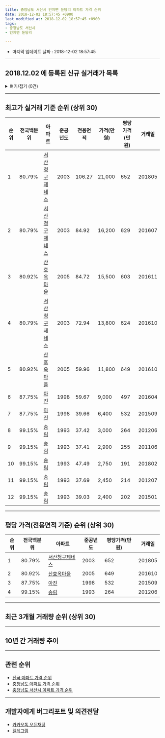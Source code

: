 ```yaml
---
title: 충청남도 서산시 인지면 둔당리 아파트 가격 순위
date: 2018-12-02 18:57:45 +0900
last_modified_at: 2018-12-02 18:57:45 +0900
tags:
- 충청남도 서산시
- 인지면 둔당리

---
```


* 마지막 업데이트 날짜 : 2018-12-02 18:57:45

---

## 2018.12.02 에 등록된 신규 실거래가 목록

<details>
<summary>펴기/접기 (0건)</summary>
<div markdown="1">

|아파트|전국백분위|준공년도|전용면적|가격(만원)|평당가격(만원)|거래일|
|---|---|---|---|---|---|---|
|없음|||||||


</div>
</details>

---

## 최고가 실거래 기준 순위 (상위 30)


|순위|전국백분위|아파트|준공년도|전용면적|가격(만원)|평당가격(만원)|거래일|
|---|---|---|---|---|---|---|---|
|1|80.79%|[서산청구제네스](https://search.naver.com/search.naver?query=%EC%B6%A9%EC%B2%AD%EB%82%A8%EB%8F%84+%EC%84%9C%EC%82%B0%EC%8B%9C+%EC%9D%B8%EC%A7%80%EB%A9%B4+%EB%91%94%EB%8B%B9%EB%A6%AC+%EC%84%9C%EC%82%B0%EC%B2%AD%EA%B5%AC%EC%A0%9C%EB%84%A4%EC%8A%A4)|2003|106.27|21,000|652|201805|
|2|80.79%|[서산청구제네스](https://search.naver.com/search.naver?query=%EC%B6%A9%EC%B2%AD%EB%82%A8%EB%8F%84+%EC%84%9C%EC%82%B0%EC%8B%9C+%EC%9D%B8%EC%A7%80%EB%A9%B4+%EB%91%94%EB%8B%B9%EB%A6%AC+%EC%84%9C%EC%82%B0%EC%B2%AD%EA%B5%AC%EC%A0%9C%EB%84%A4%EC%8A%A4)|2003|84.92|16,200|629|201607|
|3|80.92%|[산호옥마을](https://search.naver.com/search.naver?query=%EC%B6%A9%EC%B2%AD%EB%82%A8%EB%8F%84+%EC%84%9C%EC%82%B0%EC%8B%9C+%EC%9D%B8%EC%A7%80%EB%A9%B4+%EB%91%94%EB%8B%B9%EB%A6%AC+%EC%82%B0%ED%98%B8%EC%98%A5%EB%A7%88%EC%9D%84)|2005|84.72|15,500|603|201611|
|4|80.79%|[서산청구제네스](https://search.naver.com/search.naver?query=%EC%B6%A9%EC%B2%AD%EB%82%A8%EB%8F%84+%EC%84%9C%EC%82%B0%EC%8B%9C+%EC%9D%B8%EC%A7%80%EB%A9%B4+%EB%91%94%EB%8B%B9%EB%A6%AC+%EC%84%9C%EC%82%B0%EC%B2%AD%EA%B5%AC%EC%A0%9C%EB%84%A4%EC%8A%A4)|2003|72.94|13,800|624|201610|
|5|80.92%|[산호옥마을](https://search.naver.com/search.naver?query=%EC%B6%A9%EC%B2%AD%EB%82%A8%EB%8F%84+%EC%84%9C%EC%82%B0%EC%8B%9C+%EC%9D%B8%EC%A7%80%EB%A9%B4+%EB%91%94%EB%8B%B9%EB%A6%AC+%EC%82%B0%ED%98%B8%EC%98%A5%EB%A7%88%EC%9D%84)|2005|59.96|11,800|649|201610|
|6|87.75%|[아진](https://search.naver.com/search.naver?query=%EC%B6%A9%EC%B2%AD%EB%82%A8%EB%8F%84+%EC%84%9C%EC%82%B0%EC%8B%9C+%EC%9D%B8%EC%A7%80%EB%A9%B4+%EB%91%94%EB%8B%B9%EB%A6%AC+%EC%95%84%EC%A7%84)|1998|59.67|9,000|497|201604|
|7|87.75%|[아진](https://search.naver.com/search.naver?query=%EC%B6%A9%EC%B2%AD%EB%82%A8%EB%8F%84+%EC%84%9C%EC%82%B0%EC%8B%9C+%EC%9D%B8%EC%A7%80%EB%A9%B4+%EB%91%94%EB%8B%B9%EB%A6%AC+%EC%95%84%EC%A7%84)|1998|39.66|6,400|532|201509|
|8|99.15%|[송림](https://search.naver.com/search.naver?query=%EC%B6%A9%EC%B2%AD%EB%82%A8%EB%8F%84+%EC%84%9C%EC%82%B0%EC%8B%9C+%EC%9D%B8%EC%A7%80%EB%A9%B4+%EB%91%94%EB%8B%B9%EB%A6%AC+%EC%86%A1%EB%A6%BC)|1993|37.42|3,000|264|201206|
|9|99.15%|[송림](https://search.naver.com/search.naver?query=%EC%B6%A9%EC%B2%AD%EB%82%A8%EB%8F%84+%EC%84%9C%EC%82%B0%EC%8B%9C+%EC%9D%B8%EC%A7%80%EB%A9%B4+%EB%91%94%EB%8B%B9%EB%A6%AC+%EC%86%A1%EB%A6%BC)|1993|37.41|2,900|255|201106|
|10|99.15%|[송림](https://search.naver.com/search.naver?query=%EC%B6%A9%EC%B2%AD%EB%82%A8%EB%8F%84+%EC%84%9C%EC%82%B0%EC%8B%9C+%EC%9D%B8%EC%A7%80%EB%A9%B4+%EB%91%94%EB%8B%B9%EB%A6%AC+%EC%86%A1%EB%A6%BC)|1993|47.49|2,750|191|201802|
|11|99.15%|[송림](https://search.naver.com/search.naver?query=%EC%B6%A9%EC%B2%AD%EB%82%A8%EB%8F%84+%EC%84%9C%EC%82%B0%EC%8B%9C+%EC%9D%B8%EC%A7%80%EB%A9%B4+%EB%91%94%EB%8B%B9%EB%A6%AC+%EC%86%A1%EB%A6%BC)|1993|37.69|2,450|214|201207|
|12|99.15%|[송림](https://search.naver.com/search.naver?query=%EC%B6%A9%EC%B2%AD%EB%82%A8%EB%8F%84+%EC%84%9C%EC%82%B0%EC%8B%9C+%EC%9D%B8%EC%A7%80%EB%A9%B4+%EB%91%94%EB%8B%B9%EB%A6%AC+%EC%86%A1%EB%A6%BC)|1993|39.03|2,400|202|201501|


---

## 평당 가격(전용면적 기준) 순위 (상위 30)


|순위|전국백분위|아파트|준공년도|평당가격(만원)|거래일|
|---|---|---|---|---|---|
|1|80.79%|[서산청구제네스](https://search.naver.com/search.naver?query=%EC%B6%A9%EC%B2%AD%EB%82%A8%EB%8F%84+%EC%84%9C%EC%82%B0%EC%8B%9C+%EC%9D%B8%EC%A7%80%EB%A9%B4+%EB%91%94%EB%8B%B9%EB%A6%AC+%EC%84%9C%EC%82%B0%EC%B2%AD%EA%B5%AC%EC%A0%9C%EB%84%A4%EC%8A%A4)|2003|652|201805|
|2|80.92%|[산호옥마을](https://search.naver.com/search.naver?query=%EC%B6%A9%EC%B2%AD%EB%82%A8%EB%8F%84+%EC%84%9C%EC%82%B0%EC%8B%9C+%EC%9D%B8%EC%A7%80%EB%A9%B4+%EB%91%94%EB%8B%B9%EB%A6%AC+%EC%82%B0%ED%98%B8%EC%98%A5%EB%A7%88%EC%9D%84)|2005|649|201610|
|3|87.75%|[아진](https://search.naver.com/search.naver?query=%EC%B6%A9%EC%B2%AD%EB%82%A8%EB%8F%84+%EC%84%9C%EC%82%B0%EC%8B%9C+%EC%9D%B8%EC%A7%80%EB%A9%B4+%EB%91%94%EB%8B%B9%EB%A6%AC+%EC%95%84%EC%A7%84)|1998|532|201509|
|4|99.15%|[송림](https://search.naver.com/search.naver?query=%EC%B6%A9%EC%B2%AD%EB%82%A8%EB%8F%84+%EC%84%9C%EC%82%B0%EC%8B%9C+%EC%9D%B8%EC%A7%80%EB%A9%B4+%EB%91%94%EB%8B%B9%EB%A6%AC+%EC%86%A1%EB%A6%BC)|1993|264|201206|


---

## 최근 3개월 거래량 순위 (상위 30)


<div style="width:100%;">
    <canvas id="deal_count_ranking" height="250"></canvas>
</div>


<script>
new Chart(document.getElementById("deal_count_ranking"), {
    type: 'horizontalBar',
    data: {
        labels: ['서산청구제네스', '아진', '산호옥마을'],
        datasets: [{
            label: '실거래 수',
            data: [4, 1, 1],
            borderColor: "rgba(255, 0, 128, 1)",
            backgroundColor: "rgba(255, 0, 128, 0.5)",
            fill: false,
        }]
    },
    options: {
        responsive: true,
        title: {
            display: true,
            text: '최근 3개월 거래량 순위'
        },
        tooltips: {
            mode: 'index',
            intersect: false,
            callbacks: {
                title: function(tooltipItems, data) {
                    return "실거래 수:";
                },
                label: function(tooltipItem, data) {
                    return data.labels[tooltipItem.index] + ": " + tooltipItem.xLabel;
                }
            }
        },
        hover: {
            mode: 'nearest',
            intersect: true
        },
        scales: {
            xAxes: [{
                display: true,
                scaleLabel: {
                    display: true,
                    labelString: '실거래 수'
                },
                ticks: {
                    suggestedMin: 0,
                }
            }],
            yAxes: [{
                display: true,
                ticks: {
                    autoSkip: false,
                    callback: function(value, index, values) {
                        if (value.length > 15)
                            return value.substr(0, 13) + "...";
                        else
                            return value;
                    }
                },
                scaleLabel: {
                    display: false,
                }
            }]
        }
    }
});

</script>


---

## 10년 간 거래량 추이


<div style="width:100%;">
    <canvas id="deal_progress" height="250"></canvas>
</div>

<script>
new Chart(document.getElementById("deal_progress"), {
    type: 'line',
    data: {
        labels: ['200812','200901','200902','200903','200904','200905','200906','200907','200908','200909','200910','200911','200912','201001','201002','201003','201004','201005','201006','201007','201008','201009','201010','201011','201012','201101','201102','201103','201104','201105','201106','201107','201108','201109','201110','201111','201112','201201','201202','201203','201204','201205','201206','201207','201208','201209','201210','201211','201212','201301','201302','201303','201304','201305','201306','201307','201308','201309','201310','201311','201312','201401','201402','201403','201404','201405','201406','201407','201408','201409','201410','201411','201412','201501','201502','201503','201504','201505','201506','201507','201508','201509','201510','201511','201512','201601','201602','201603','201604','201605','201606','201607','201608','201609','201610','201611','201612','201701','201702','201703','201704','201705','201706','201707','201708','201709','201710','201711','201712','201801','201802','201803','201804','201805','201806','201807','201808','201809','201810','201811','201812'],
        datasets: [{
            label: '실거래 수',
            pointRadius: 1,
            data: [7, 2, 7, 16, 14, 13, 12, 13, 16, 23, 15, 23, 15, 14, 19, 22, 28, 25, 17, 12, 17, 7, 21, 13, 16, 22, 14, 11, 9, 13, 12, 9, 19, 10, 9, 11, 7, 8, 13, 12, 11, 4, 7, 10, 7, 7, 11, 10, 5, 8, 5, 13, 11, 7, 7, 5, 11, 17, 8, 6, 5, 10, 11, 21, 15, 8, 9, 12, 15, 19, 13, 13, 14, 16, 10, 20, 9, 13, 14, 10, 11, 10, 9, 9, 13, 9, 14, 8, 15, 2, 4, 8, 8, 11, 11, 11, 5, 5, 7, 7, 7, 5, 5, 5, 5, 9, 10, 6, 5, 8, 7, 6, 6, 5, 3, 7, 9, 2, 4, 2, 0],
            borderColor: "rgba(255, 201, 14, 1)",
            backgroundColor: "rgba(255, 201, 14, 0.5)",
            fill: true,
        }]
    },
    options: {
        responsive: true,
        title: {
            display: true,
            text: '10년간 거래량 추이'
        },
        tooltips: {
            mode: 'index',
            intersect: false,
        },
        hover: {
            mode: 'nearest',
            intersect: true
        },
        scales: {
            xAxes: [{
                display: true,
                scaleLabel: {
                    display: true,
                    labelString: '년/월'
                }
            }],
            yAxes: [{
                display: true,
                ticks: {
                    suggestedMin: 0,
                },
                scaleLabel: {
                    display: true,
                    labelString: '실거래 수'
                }
            }]
        }
    }
});

</script>


---

## 관련 순위

- [전국 아파트 가격 순위](https://inasie.github.io/apt-ranking/전국)
- [충청남도 아파트 가격 순위](https://inasie.github.io/apt-ranking/충청남도)
- [충청남도 서산시 아파트 가격 순위](https://inasie.github.io/apt-ranking/충청남도-서산시)


---

## 개발자에게 버그리포트 및 의견전달

- [카카오톡 오픈채팅](https://open.kakao.com/o/gLJUAP4)
- [텔레그램](https://t.me/inasie)

